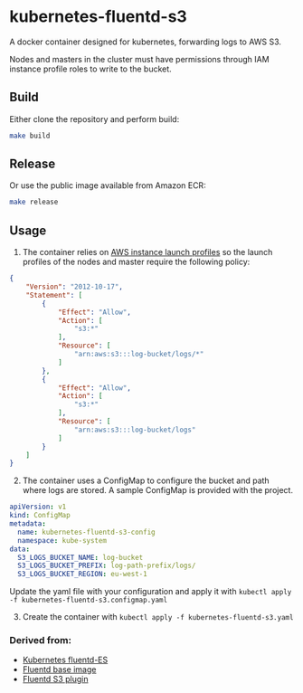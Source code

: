 kubernetes-fluentd-s3
===

A docker container designed for kubernetes, forwarding logs to AWS S3.

Nodes and masters in the cluster must have permissions through IAM instance profile roles to write to the bucket.

## Build

Either clone the repository and perform build:

```bash
make build
```

## Release

Or use the public image available from Amazon ECR:

```bash
make release
```

## Usage

1. The container relies on [AWS instance launch profiles](http://docs.aws.amazon.com/IAM/latest/UserGuide/id_roles_use_switch-role-ec2_instance-profiles.html) so the launch profiles of the nodes and master require the following policy:

```json
{
    "Version": "2012-10-17",
    "Statement": [
        {
            "Effect": "Allow",
            "Action": [
                "s3:*"
            ],
            "Resource": [
                "arn:aws:s3:::log-bucket/logs/*"
            ]
        },
        {
            "Effect": "Allow",
            "Action": [
                "s3:*"
            ],
            "Resource": [
                "arn:aws:s3:::log-bucket/logs"
            ]
        }
    ]
}
```

2. The container uses a ConfigMap to configure the bucket and path where logs are stored. A sample ConfigMap is provided with the project.

```yaml
apiVersion: v1
kind: ConfigMap
metadata:
  name: kubernetes-fluentd-s3-config
  namespace: kube-system
data:
  S3_LOGS_BUCKET_NAME: log-bucket
  S3_LOGS_BUCKET_PREFIX: log-path-prefix/logs/
  S3_LOGS_BUCKET_REGION: eu-west-1
```

Update the yaml file with your configuration and apply it with ```kubectl apply -f kubernetes-fluentd-s3.configmap.yaml```

3. Create the container with ```kubectl apply -f kubernetes-fluentd-s3.yaml```

### Derived from:

+ [Kubernetes fluentd-ES](https://github.com/kubernetes/kubernetes/tree/master/cluster/addons/fluentd-elasticsearch/fluentd-es-image)
+ [Fluentd base image](https://github.com/fluent/fluentd-docker-image)
+ [Fluentd S3 plugin](https://docs.fluentd.org/articles/out_s3)
